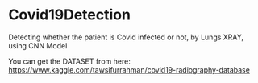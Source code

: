 # Covid19Detection
Detecting whether the patient is Covid infected or not, by Lungs XRAY, using CNN Model 

You can get the DATASET from here:
https://www.kaggle.com/tawsifurrahman/covid19-radiography-database
